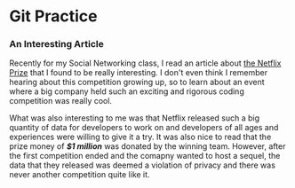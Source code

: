 # Git Practice

### An Interesting Article

Recently for my Social Networking class, I read an article about [the Netflix Prize](https://www.thrillist.com/entertainment/nation/the-netflix-prize) that I found to be really interesting. I don't even think I remember hearing about this competition growing up, so to learn about an event where a big company held such an exciting and rigorous coding competition was really cool. 

What was also interesting to me was that Netflix released such a big quantity of data for developers to work on and developers of all ages and experiences were willing to give it a try. It was also nice to read that the prize money of ***$1 million*** was donated by the winning team. However, after the first competition ended and the comapny wanted to host a sequel, the data that they released was deemed a violation of privacy and there was never another competition quite like it. 